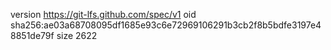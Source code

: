 version https://git-lfs.github.com/spec/v1
oid sha256:ae03a68708095df1685e93c6e72969106291b3cb2f8b5bdfe3197e48851de79f
size 2622
